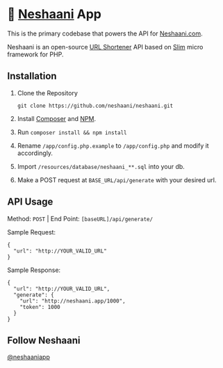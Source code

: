 # 🔗 [Neshaani](https://neshaani.com) App

This is the primary codebase that powers the API for [Neshaani.com](https://neshaani.com). 

Neshaani is an open-source [URL Shortener](https://en.wikipedia.org/wiki/URL_shortening) API based on [Slim](http://www.slimframework.com/) micro framework for PHP.

## Installation
1. Clone the Repository
	```
	git clone https://github.com/neshaani/neshaani.git
	```
2. Install [Composer](https://getcomposer.org/download/) and [NPM](https://docs.npmjs.com/getting-started/installing-node).

3. Run ```composer install && npm install```

4. Rename ```/app/config.php.example``` to ```/app/config.php``` and modify it accordingly.

5. Import ```/resources/database/neshaani_**.sql``` into your db.

6. Make a POST request at ```BASE_URL/api/generate``` with your desired url.



## API Usage
Method: ```POST``` | End Point: ```[baseURL]/api/generate/```

Sample Request:
```
{
  "url": "http://YOUR_VALID_URL"
}
```

Sample Response:
```
{
  "url": "http://YOUR_VALID_URL",
  "generate": {
    "url": "http://neshaani.app/1000",
    "token": 1000
  }
}
```

## Follow Neshaani
[@neshaaniapp](https://twitter.com/neshaaniapp)
